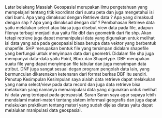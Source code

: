 Latar belakang Masalah
Geospasial merupakan ilmu pengetahuan yang mempelajari tentang titik koordinat dari suatu peta dan juga mengetahui isi dari bumi.
Apa yang dimaksud dengan Retrieve data ?
Apa yang dimaksud dengan shp ?
Apa yang dimaksud dengan dbf ?
Pembahasan
Retrieve data yaitu melalukan select atau biasa juga disebut view data pada file, adapun filenya terbagi menjadi dua yaitu file dbf dan geometrik dari fie shp. Akan tetapi retrieve juga dapat memanipulasi data yang digunakan untuk melihat isi data yang ada pada geospasial biasa berupa data vektor yang berbentuk shapefile.
SHP merupakan bentuk file yang tersimpan didalam shapefile yang berfungsi untuk menyimpan data dari geometri. Didalam file shp juga mempunyai data-data  yaitu Point, Bbox dan Shapetype. 
DBF merupakan suatu file yang dapat menyimpan file tabular dan juga menyimpan data atribut. DNF juga sangat sesuai degan program pengolah data lain, yang bermunculan dikarenakan ketenaran dari format berkas DBF itu sendiri.
Penutup 
Kesimpulan
Kesimpulan saya aialah data retrieve dapat melakukan yang nama select/view pada data record dan juga data retrieve bisa melakukan yang namanya memanipulasi data yang digunakan untuk melihat isi data yang terdapat pada geospasial.
Saran
Saran saya agar supaya lebih mendalami materi-materi tentang sistem informasi geografis dan juga dapat melakukan praktikum tentang materi yang sudah dijelas diatas yaitu dapat melalukan manipulasi data geospasial.
